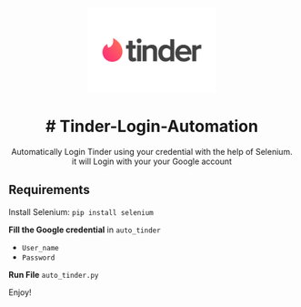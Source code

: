 <p align="center">
  <a href="https://tinder.com/">
    <img src="Images/tin2.png" alt=" logo" wiinstadth="150" height="150">
  </a>
</p>

<h1 align ="center">
# Tinder-Login-Automation
</h1>
<p align="center">
Automatically Login Tinder using your credential with the help of Selenium.
it will Login with your your Google account
</p>

## Requirements
Install Selenium:  `pip install selenium`

**Fill the Google credential** in `auto_tinder`
* `User_name`
* `Password`

**Run File** 
`auto_tinder.py`


Enjoy!
